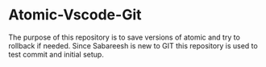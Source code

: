 # Atomic-Vscode-Git
The purpose of this repository is to save versions of atomic and try to rollback if needed. Since Sabareesh is new to GIT this repository is used to test commit and initial setup.

